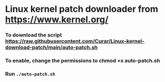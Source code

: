 # Linux kernel patch downloader from https://www.kernel.org/
### To download the script https://raw.githubusercontent.com/Curar/Linux-kernel-download-patch/main/auto-patch.sh
### To enable, change the permissions to chmod +x auto-patch.sh
### Run `./auto-patch.sh`
